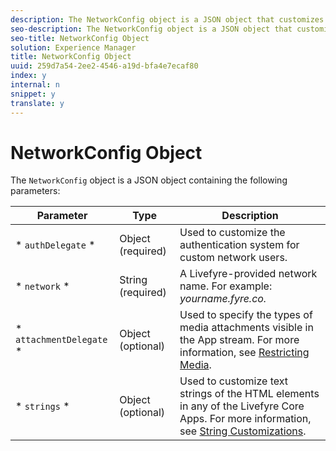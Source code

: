 ```yaml
---
description: The NetworkConfig object is a JSON object that customizes the authentication system for network users.
seo-description: The NetworkConfig object is a JSON object that customizes the authentication system for network users.
seo-title: NetworkConfig Object
solution: Experience Manager
title: NetworkConfig Object
uuid: 259d7a54-2ee2-4546-a19d-bfa4e7ecaf80
index: y
internal: n
snippet: y
translate: y
---
```


# NetworkConfig Object

The `NetworkConfig` object is a JSON object containing the following parameters: 

| Parameter |Type |Description |
|---|---|---|
| * `authDelegate` * |Object (required) |Used to customize the authentication system for custom network users. |
| * `network` * |String (required) |A Livefyre-provided network name. For example: *yourname.fyre.co.* |
| * `attachmentDelegate` * |Object (optional) |Used to specify the types of media attachments visible in the App stream. For more information, see [Restricting Media](c_restrict_media.md#c_restrict_media).  |
| * `strings` * |Object (optional) |Used to customize text strings of the HTML elements in any of the Livefyre Core Apps. For more information, see [String Customizations](c_localize_strings.md#c_localize_strings).  |

